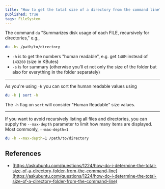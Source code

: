 ```yaml
---
title: "How to get the total size of a directory from the command line"
published: true
tags: FileSystem
---
```


The command `du` "Summarizes disk usage of each FILE, recursively for
directories," e.g.,

```bash
du -hs /path/to/directory
```

- `-h` is to get the numbers "human readable", e.g. get `140M` instead of
  `143260` (size in KButes)
- `-s` is for summary (otherwise you'll et not only the size of the folder but
  also for everything in the folder separately)

-----------------------------------------------

As you're using `-h` you can sort the human readable values using

```bash
du -h | sort -h
```

The `-h` flag on `sort` will consider "Human Readable" size values.

-------------------------------------------------

If you want to avoid recursively listing all files and directories, you can
supply the `--max-depth` parameter to limit how many items are displayed. Most
commonly, `--max-depth=1`

```bash
du -h --max-depth=1 /path/to/directory
```

## References

- [https://askubuntu.com/questions/1224/how-do-i-determine-the-total-size-of-a-directory-folder-from-the-command-line](https://askubuntu.com/questions/1224/how-do-i-determine-the-total-size-of-a-directory-folder-from-the-command-line)